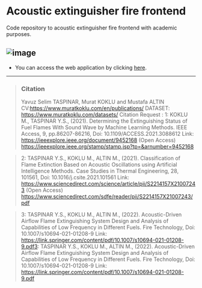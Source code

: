 # Acoustic extinguisher fire frontend

Code repository to acoustic extinguisher fire frontend with academic purposes.

![image](https://user-images.githubusercontent.com/26725551/174422994-194f0dc5-2b57-49d1-9285-35ee5cf79f1a.png)
-------------------------------------------------------------------------

- You can access the web application by clicking [here](https://ldidone.github.io/).

-------------------------------------------------------------------------

> ### Citation
> Yavuz Selim TASPINAR, Murat KOKLU and Mustafa ALTIN CV:https://www.muratkoklu.com/en/publications/ DATASET: https://www.muratkoklu.com/datasets/ Citation Request : 1: KOKLU M., TASPINAR Y.S., (2021). Determining the Extinguishing Status of Fuel Flames With Sound Wave by Machine Learning Methods. IEEE Access, 9, pp.86207-86216, Doi: 10.1109/ACCESS.2021.3088612 Link: https://ieeexplore.ieee.org/document/9452168 (Open Access) https://ieeexplore.ieee.org/stamp/stamp.jsp?tp=&arnumber=9452168

> 2: TASPINAR Y.S., KOKLU M., ALTIN M., (2021). Classification of Flame Extinction Based on Acoustic Oscillations using Artificial Intelligence Methods. Case Studies in Thermal Engineering, 28, 101561, Doi: 10.1016/j.csite.2021.101561 Link: https://www.sciencedirect.com/science/article/pii/S2214157X21007243 (Open Access) https://www.sciencedirect.com/sdfe/reader/pii/S2214157X21007243/pdf

> 3: TASPINAR Y.S., KOKLU M., ALTIN M., (2022). Acoustic-Driven Airflow Flame Extinguishing System Design and Analysis of Capabilities of Low Frequency in Different Fuels. Fire Technology, Doi: 10.1007/s10694-021-01208-9 Link: https://link.springer.com/content/pdf/10.1007/s10694-021-01208-9.pdf3: TASPINAR Y.S., KOKLU M., ALTIN M., (2022). Acoustic-Driven Airflow Flame Extinguishing System Design and Analysis of Capabilities of Low Frequency in Different Fuels. Fire Technology, Doi: 10.1007/s10694-021-01208-9 Link: https://link.springer.com/content/pdf/10.1007/s10694-021-01208-9.pdf

